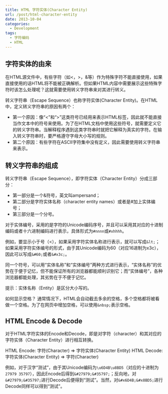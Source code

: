 ```yaml
---
title: HTML 字符实体(Character Entity)
url: /post/html-character-entity
date: 2013-10-04
categories:
  - Development
tags:
  - 字符编码
  - HTML
---
```


## 字符实体的由来

在HTML源文件中，有些字符（如<，>，&等）作为特殊字符不能直接使用，如果直接使用的话HTML将不能被正确解析。但如果HTML内容中需要展示这些特殊字符时该怎么处理呢？这就需要使用转义字符串来对其进行转义。

转义字符串（Escape Sequence）也称字符实体(Character Entity)。在HTML中，定义转义字符串的原因有两个：

- 第一个原因：像“<”和“>”这类符号已经用来表示HTML标签，因此就不能直接当作文本中的符号来使用。为了在HTML文档中使用这些符号，就需要定义它的转义字符串。当解释程序遇到这类字符串时就把它解释为真实的字符。在输入转义字符串时，要严格遵守字母大小写的规则。
- 第二个原因：有些字符在ASCII字符集中没有定义，因此需要使用转义字符串来表示。

## 转义字符串的组成

转义字符串（Escape Sequence），即字符实体（Character Entity）分成三部分：

- 第一部分是一个&符号，英文叫ampersand；
- 第二部分是字符实体名称（character entity names）或者是#加上实体编号；
- 第三部分是一个分号。

对于实体编号，采用的是字符的Unicode编码序号，并且可以采用其对应的十进制编码或者十六进制编码进行表示，具体形式为`#nnnn`或`#xhhhh`。

例如，要显示小于号（<），如果采用字符实体名称进行表示，就可以写成`&lt;`；如果采用字符实体编号的形式，由于其Unicode编码为60（对应16进制为x3c），因此可以写成`&#60;`或者`&#x3c;`。

同一个符号，可以用“实体名称”和“实体编号”两种方式进行表示，“实体名称”的优势在于便于记忆，但不能保证所有的浏览器都能顺利识别它；而“实体编号”，各种浏览器都能处理，其劣势在于不便于记忆。

提示：实体名称（Entity）是区分大小写的。

如何显示空格？
通常情况下，HTML会自动截去多余的空格，多个空格都将被看做一个空格。为了在网页中增加空格，可以使用`&nbsp;`表示空格。

## HTML Encode & Decode

对于HTML字符实体的Encode和Decode，即是对字符（character）和其对应的字符实体（Character Entity）进行相互转换。

HTML Encode: 字符(Character) => 字符实体(Character Entity)
HTML Decode: 字符实体(Character Entity) => 字符(Character)

例如，对于汉字“测试”，由于其Unicode编码为`\u6D4B\u8BD5`（对应的十进制为`27979 35797`），因此Encode后得到`&#27979;&#35797;`；反向地，对`&#27979;&#35797;`进行Decode后便得到“测试”。当然，对`&#x6D4B;&#x8BD5;`进行Decode同样可以得到“测试”。
